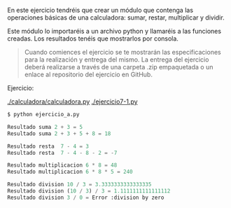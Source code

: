 
En este ejercicio tendréis que crear un módulo que contenga las operaciones
básicas de una calculadora: sumar, restar, multiplicar y dividir.

Este módulo lo importaréis a un archivo python y llamaréis a las funciones
creadas. Los resultados tenéis que mostrarlos por consola.

> Cuando comiences el ejercicio se te mostrarán las especificaciones para la
> realización y entrega del mismo.
> La entrega del ejercicio deberá realizarse a través de una carpeta .zip
> empaquetada o un enlace al repositorio del ejercicio en GitHub.

Ejercicio:

[./calculadora/calculadora.py](./calculadora/calculadora.py)
[./ejercicio7-1.py](./ejercicio_a.py)

```py
$ python ejercicio_a.py

Resultado suma 2 + 3 = 5
Resultado suma 2 + 3 + 5 + 8 = 18

Resultado resta  7 - 4 = 3
Resultado resta  7 - 4 - 8 - 2 = -7

Resultado multiplicacion 6 * 8 = 48
Resultado multiplicacion 6 * 8 * 5 = 240

Resultado division 10 / 3 = 3.3333333333333335
Resultado division (10 / 3) / 3 = 1.1111111111111112
Resultado division 3 / 0 = Error :division by zero
```
